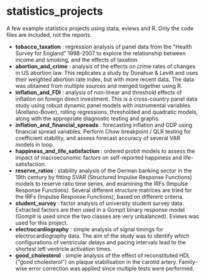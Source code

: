 # statistics_projects
A few example statistics projects using stata, eviews and R. 
Only the code files are included, not the reports.

  * **tobacco_taxation** : regression analysis of panel data from the "Health Survey for England" 1998-2007 to explore the 
	relationship between income and smoking, and the effects of taxation.
  * **abortion_and_crime** : analysis of the effects on crime rates of changes in US abortion law. This replicates a study by 
	Donahue & Levitt and uses their weighted abortion rate index, but with more recent data. The data was obtained from multiple 
	sources and merged together using R. 
  * **inflation_and_FDI** : analysis of non-linear and threshold effects of inflation on foreign direct investment. 
	This is a cross-country panel data study using robust dynamic panel models with instrumental variables (Arellano-Bover), 
	rolling regressions, thresholded and quadratic models, along with the appropriate diagnostic testing and graphs.
  * **inflation_and_financial_spreads** : forecasting inflation and GDP using financial spread variables. 
	Perform Chow breakpoint / QLR testing for coefficient stability, and assess forecast accuracy of several VAR models in loop.
  * **happiness_and_life_satisfaction** : ordered probit models to assess the impact of macroeconomic factors on self-reported
	happiness and life-satisfaction.
  * **reserve_ratios** : stability analysis of the German banking sector in the 19th century by fitting SVAR (Structured Impulse 
    Response Functions) models to reserve ratio time series, and examining the IRFs (Impulse Response Functions). 
	Several different structure matrices are tried for the IRFs (Impulse Response Functions), based on different criteria.
  * **student_survey** : factor analysis of university student survey data. Extracted factors are then used in a Gompit binary 
    response model (Gompit is used since the two classes are very unbalanced). Eviews was used for this project.
  * **electrocardiography** : simple analysis of signal timings for electrocardiography data. The aim of the study was to identify
	which configurations of ventricular delays and pacing intervals lead to the shortest left ventricle activation times.
  * **good_cholesterol** : simple analysis of the effect of reconstituted HDL ("good cholesterol") on plaque stabilisation in the 
	carotid artery. Family-wise error correction was applied since multiple tests were performed.

